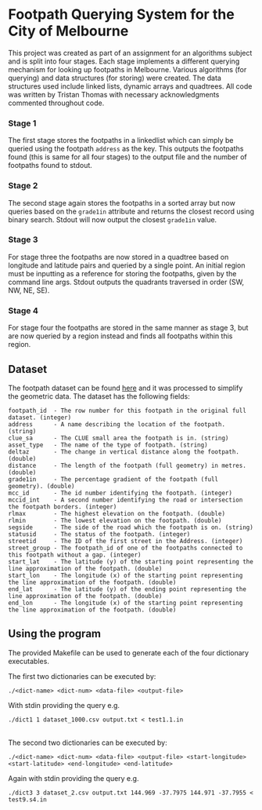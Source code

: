 # Footpath Querying System for the City of Melbourne
This project was created as part of an assignment for an algorithms subject and is split into four stages. Each stage implements a different querying mechanism for looking up footpaths in Melbourne. Various algorithms (for querying) and data structures (for storing) were created. The data structures used include linked lists, dynamic arrays and quadtrees. All code was written by Tristan Thomas with necessary acknowledgments commented throughout code. 

### Stage 1
The first stage stores the footpaths in a linkedlist which can simply be queried using the footpath `address` as the key. This outputs the footpaths found (this is same for all four stages) to the output file and the number of footpaths found to stdout.

### Stage 2
The second stage again stores the footpaths in a sorted array but now queries based on the `grade1in` attribute and returns the closest record using binary search. Stdout will now output the closest `grade1in` value.

### Stage 3
For stage three the footpaths are now stored in a quadtree based on longitude and latitude pairs and queried by a single point. An initial region must be inputting as a reference for storing the footpaths, given by the command line args. Stdout outputs the quadrants traversed in order (SW, NW, NE, SE).

### Stage 4
For stage four the footpaths are stored in the same manner as stage 3, but are now queried by a region instead and finds all footpaths within this region.

## **Dataset**
The footpath dataset can be found [here](https://data.melbourne.vic.gov.au/) and it was processed to simplify the geometric data.
The dataset has the following fields:
```
footpath_id  - The row number for this footpath in the original full dataset. (integer)
address      - A name describing the location of the footpath. (string)
clue_sa      - The CLUE small area the footpath is in. (string)
asset_type   - The name of the type of footpath. (string)
deltaz       - The change in vertical distance along the footpath. (double)
distance     - The length of the footpath (full geometry) in metres. (double)
grade1in     - The percentage gradient of the footpath (full geometry). (double)
mcc_id       - The id number identifying the footpath. (integer)
mccid_int    - A second number identifying the road or intersection the footpath borders. (integer)
rlmax        - The highest elevation on the footpath. (double)
rlmin        - The lowest elevation on the footpath. (double)
segside      - The side of the road which the footpath is on. (string)
statusid     - The status of the footpath. (integer)
streetid     - The ID of the first street in the Address. (integer)
street_group - The footpath_id of one of the footpaths connected to this footpath without a gap. (integer)
start_lat    - The latitude (y) of the starting point representing the line approximation of the footpath. (double)
start_lon    - The longitude (x) of the starting point representing the line approximation of the footpath. (double)
end_lat      - The latitude (y) of the ending point representing the line approximation of the footpath. (double)
end_lon      - The longitude (x) of the starting point representing the line approximation of the footpath. (double)
```

## **Using the program**
The provided Makefile can be used to generate each of the four dictionary executables.

The first two dictionaries can be executed by:
```
./<dict-name> <dict-num> <data-file> <output-file>
```
With stdin providing the query e.g.
```
./dict1 1 dataset_1000.csv output.txt < test1.1.in
```

\
The second two dictionaries can be executed by:
```
./<dict-name> <dict-num> <data-file> <output-file> <start-longitude> <start-latitude> <end-longitude> <end-latitude>
```
Again with stdin providing the query e.g.
```
./dict3 3 dataset_2.csv output.txt 144.969 -37.7975 144.971 -37.7955 < test9.s4.in
```

